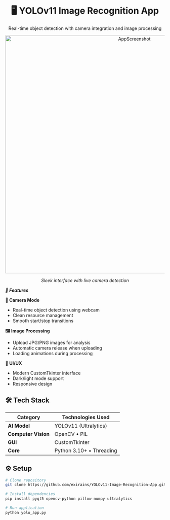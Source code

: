 <div align="center">
  <h1>🖥️ YOLOv11 Image Recognition App</h1>
  <p>Real-time object detection with camera integration and image processing</p>

  <div align="center">
  <img width="800" height="750" alt="AppScreenshot" src="https://github.com/user-attachments/assets/d1acd68b-ac90-44fb-944a-8c7c7665d6e4" />
    
  *Sleek interface with live camera detection*
</div>

<div align="left">
  
**_🌟 Features_**
  
**🎥 Camera Mode**  
- Real-time object detection using webcam  
- Clean resource management  
- Smooth start/stop transitions  

**🖼️ Image Processing**  
- Upload JPG/PNG images for analysis  
- Automatic camera release when uploading  
- Loading animations during processing  

**🎨 UI/UX**  
- Modern CustomTkinter interface  
- Dark/light mode support  
- Responsive design  

## 🛠 Tech Stack
| Category        | Technologies Used               |
|-----------------|---------------------------------|
| **AI Model**    | YOLOv11 (Ultralytics)           |
| **Computer Vision** | OpenCV • PIL                |
| **GUI**         | CustomTkinter                   |
| **Core**        | Python 3.10+ • Threading        |

## ⚙️ Setup
```bash
# Clone repository
git clone https://github.com/exirains/YOLOv11-Image-Recognition-App.git

# Install dependencies
pip install pyqt5 opencv-python pillow numpy ultralytics

# Run application
python yolo_app.py
